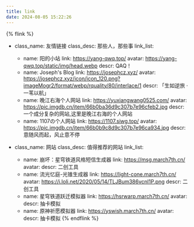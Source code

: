 ```yaml
---
title: link
date: 2024-08-05 15:22:26
---
```



{% flink %}
- class_name: 友情链接
  class_desc: 那些人，那些事
  link_list:
    - name: 阳的小站
      link: https://yang-qwq.top/
      avatar: https://yang-qwq.top/static/img/head.webp
      descr: QAQ！
    - name: Joseph's Blog
      link: https://josephcz.xyz/
      avatar: https://josephcz.xyz/icon/icon_120.png?imageMogr2/format/webp/rquality/80/interlace/1
      descr: 「生如逆旅 · 一苇以航」
    - name: 晚江右海个人网站
      link: https://yuxiangwang0525.com/
      avatar: https://pic.imgdb.cn/item/66b0ba36d9c307b7e96cfeb2.jpg
      descr: 一个成分复杂的网站,这里是晚江右海的个人网站
    - name: 1107の个人网站
      link: https://1107.siwg.top/
      avatar: https://pic.imgdb.cn/item/66b0b9c8d9c307b7e96ca934.jpg
      descr: 意随风而起，风止意不停

- class_name: 网站
  class_desc: 值得推荐的网站
  link_list:
    - name: 崩坏：星穹铁道风格短信生成器
      link: https://msg.march7th.cn/
      avatar: 
      descr: 二创工具
    - name: 流光忆庭-光锥生成器
      link: https://light-cone.march7th.cn/
      avatar: https://i.loli.net/2020/05/14/TLJBum386vcnI1P.png
      descr: 二创工具
    - name: 星穹铁道跃迁模拟器
      link: https://hsrwarp.march7th.cn/
      avatar: 
      descr: 抽卡模拟
    - name: 原神祈愿模拟器
      link: https://yswish.march7th.cn/
      avatar: 
      descr: 抽卡模拟
{% endflink %}


